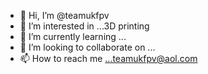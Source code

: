 - 👋 Hi, I’m @teamukfpv
- 👀 I’m interested in ...3D printing 
- 🌱 I’m currently learning ...
- 💞️ I’m looking to collaborate on ...
- 📫 How to reach me ...teamukfpv@aol.com

<!---
teamukfpv/teamukfpv is a ✨ special ✨ repository because its `README.md` (this file) appears on your GitHub profile.
You can click the Preview link to take a look at your changes.
--->
